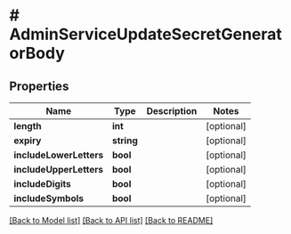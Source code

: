 # # AdminServiceUpdateSecretGeneratorBody

## Properties

Name | Type | Description | Notes
------------ | ------------- | ------------- | -------------
**length** | **int** |  | [optional]
**expiry** | **string** |  | [optional]
**includeLowerLetters** | **bool** |  | [optional]
**includeUpperLetters** | **bool** |  | [optional]
**includeDigits** | **bool** |  | [optional]
**includeSymbols** | **bool** |  | [optional]

[[Back to Model list]](../../README.md#models) [[Back to API list]](../../README.md#endpoints) [[Back to README]](../../README.md)

